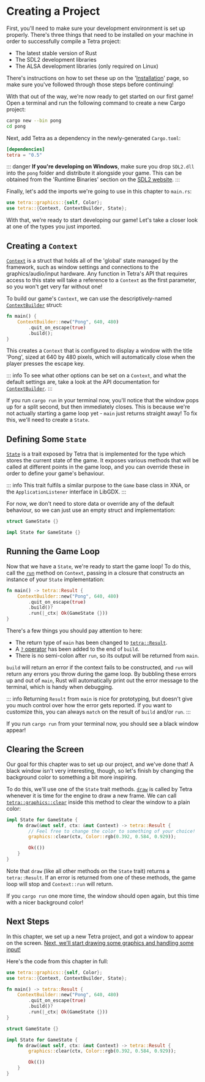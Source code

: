 # Creating a Project

First, you'll need to make sure your development environment is set up properly. There's three things that need to be installed on your machine in order to successfully compile a Tetra project:

* The latest stable version of Rust
* The SDL2 development libraries
* The ALSA development libraries (only required on Linux)

There's instructions on how to set these up on the '[Installation](../installation.md)' page, so make sure you've followed through those steps before continuing!

With that out of the way, we're now ready to get started on our first game! Open a terminal and run the following command to create a new Cargo project:

```bash
cargo new --bin pong
cd pong
```

Next, add Tetra as a dependency in the newly-generated `Cargo.toml`:

```toml
[dependencies]
tetra = "0.5"
```

::: danger
**If you're developing on Windows**, make sure you drop `SDL2.dll` into the `pong` folder and distribute it alongside your game. This can be obtained from the 'Runtime Binaries' section on the [SDL2 website](https://www.libsdl.org/download-2.0.php).
:::

Finally, let's add the imports we're going to use in this chapter to `main.rs`:

```rust
use tetra::graphics::{self, Color};
use tetra::{Context, ContextBuilder, State};
```

With that, we're ready to start developing our game! Let's take a closer look at one of the types you just imported.

## Creating a `Context`

[`Context`](https://docs.rs/tetra/0.5/tetra/struct.Context.html) is a struct that holds all of the 'global' state managed by the framework, such as window settings and connections to the graphics/audio/input hardware. Any function in Tetra's API that requires access to this state will take a reference to a `Context` as the first parameter, so you won't get very far without one!

To build our game's `Context`, we can use the descriptively-named [`ContextBuilder`](https://docs.rs/tetra/0.5/tetra/struct.ContextBuilder.html) struct:

```rust
fn main() {
    ContextBuilder::new("Pong", 640, 480)
        .quit_on_escape(true)
        .build();
}
```

This creates a `Context` that is configured to display a window with the title 'Pong', sized at 640 by 480 pixels, which will automatically close when the player presses the escape key.

::: info
To see what other options can be set on a `Context`, and what the default settings are, take a look at the API documentation for [`ContextBuilder`](https://docs.rs/tetra/0.5.1/tetra/struct.ContextBuilder.html).
:::

If you run `cargo run` in your terminal now, you'll notice that the window pops up for a split second, but then immediately closes. This is because we're not actually starting a game loop yet - `main` just returns straight away! To fix this, we'll need to create a `State`.

## Defining Some `State`

[`State`](https://docs.rs/tetra/0.5/tetra/trait.State.html) is a trait exposed by Tetra that is implemented for the type which stores the current state of the game. It exposes various methods that will be called at different points in the game loop, and you can override these in order to define your game's behaviour.

::: info
This trait fulfils a similar purpose to the `Game` base class in XNA, or the `ApplicationListener` interface in LibGDX.
:::

For now, we don't need to store data or override any of the default behaviour, so we can just use an empty struct and implementation:

```rust
struct GameState {}

impl State for GameState {}
```

## Running the Game Loop

Now that we have a `State`, we're ready to start the game loop! To do this, call the [`run`](https://docs.rs/tetra/0.5/tetra/struct.Context.html#method.run) method on `Context`, passing in a closure that constructs an instance of your `State` implementation:

```rust
fn main() -> tetra::Result {
    ContextBuilder::new("Pong", 640, 480)
        .quit_on_escape(true)
        .build()?
        .run(|_ctx| Ok(GameState {}))
}
```

There's a few things you should pay attention to here:

- The return type of `main` has been changed to [`tetra::Result`](https://docs.rs/tetra/0.5/tetra/error/type.Result.html).
- A [`?` operator](https://doc.rust-lang.org/book/ch09-02-recoverable-errors-with-result.html#a-shortcut-for-propagating-errors-the--operator) has been added to the end of `build`.
- There is no semi-colon after `run`, so its output will be returned from `main`.

`build` will return an error if the context fails to be constructed, and `run` will return any errors you throw during the game loop. By bubbling these errors up and out of `main`, Rust will automatically print out the error message to the terminal, which is handy when debugging.

::: info
Returning `Result` from `main` is nice for prototyping, but doesn't give you much control over how the error gets reported. If you want to customize this, you can always `match` on the result of `build` and/or `run`.
:::

If you run `cargo run` from your terminal now, you should see a black window appear!

## Clearing the Screen

Our goal for this chapter was to set up our project, and we've done that! A black window isn't very interesting, though, so let's finish by changing the background color to something a bit more inspiring.

To do this, we'll use one of the `State` trait methods. [`draw`](https://docs.rs/tetra/0.5/tetra/trait.State.html#method.draw) is called by Tetra whenever it is time for the engine to draw a new frame. We can call [`tetra::graphics::clear`](https://docs.rs/tetra/0.5/tetra/graphics/fn.clear.html) inside this method to clear the window to a plain color:

```rust
impl State for GameState {
    fn draw(&mut self, ctx: &mut Context) -> tetra::Result {
        // Feel free to change the color to something of your choice!
        graphics::clear(ctx, Color::rgb(0.392, 0.584, 0.929));

        Ok(())
    }
}
```

Note that `draw` (like all other methods on the `State` trait) returns a `tetra::Result`. If an error is returned from one of these methods, the game loop will stop and `Context::run` will return.

If you `cargo run` one more time, the window should open again, but this time with a nicer background color!

## Next Steps

In this chapter, we set up a new Tetra project, and got a window to appear on the screen. [Next, we'll start drawing some graphics and handling some input!](./02-adding-the-paddles.md)

Here's the code from this chapter in full:

```rust
use tetra::graphics::{self, Color};
use tetra::{Context, ContextBuilder, State};

fn main() -> tetra::Result {
    ContextBuilder::new("Pong", 640, 480)
        .quit_on_escape(true)
        .build()?
        .run(|_ctx| Ok(GameState {}))
}

struct GameState {}

impl State for GameState {
    fn draw(&mut self, ctx: &mut Context) -> tetra::Result {
        graphics::clear(ctx, Color::rgb(0.392, 0.584, 0.929));

        Ok(())
    }
}
```
